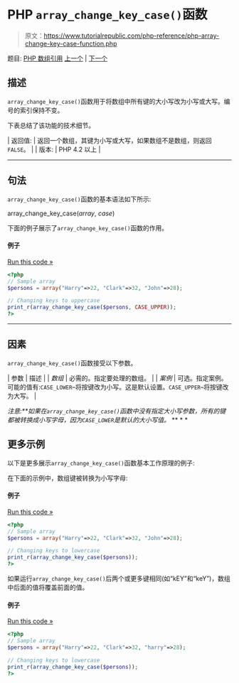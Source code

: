 # PHP `array_change_key_case()`函数

> 原文：<https://www.tutorialrepublic.com/php-reference/php-array-change-key-case-function.php>

题目: [PHP 数组引用](php-array-functions.php) [上一个](javascript:void(0); "Disabled") | [下一个](php-array-chunk-function.php)

## 描述

`array_change_key_case()`函数用于将数组中所有键的大小写改为小写或大写。编号的索引保持不变。

下表总结了该功能的技术细节。

| 返回值: | 返回一个数组，其键为小写或大写，如果数组不是数组，则返回`FALSE`。 |
| 版本: | PHP 4.2 以上 |

* * *

## 句法

`array_change_key_case()`函数的基本语法如下所示:

array_change_key_case(*array*, *case*)

下面的例子展示了`array_change_key_case()`函数的作用。

#### 例子

[Run this code »](../codelab.php?topic=php&file=convert-array-keys-to-uppercase "Run this code to view the output")

```php
<?php
// Sample array
$persons = array("Harry"=>22, "Clark"=>32, "John"=>28);

// Changing keys to uppercase
print_r(array_change_key_case($persons, CASE_UPPER));
?>
```

* * *

## 因素

`array_change_key_case()`函数接受以下参数。

| 参数 | 描述 |
| *数组* | 必需的。指定要处理的数组。 |
| *案例* | 可选。指定案例。可能的值有:`CASE_LOWER`–将按键改为小写。这是默认设置。`CASE_UPPER`–将按键改为大写。 |

 ***注意:**如果在`array_change_key_case()`函数中没有指定*大小写*参数，所有的键都被转换成小写字母，因为`CASE_LOWER`是默认的大小写值。*  ** * *

## 更多示例

以下是更多展示`array_change_key_case()`函数基本工作原理的例子:

在下面的示例中，数组键被转换为小写字母:

#### 例子

[Run this code »](../codelab.php?topic=php&file=convert-array-keys-to-lowercase "Run this code to view the output")

```php
<?php
// Sample array
$persons = array("Harry"=>22, "Clark"=>32, "John"=>28);

// Changing keys to lowercase
print_r(array_change_key_case($persons));
?>
```

如果运行`array_change_key_case()`后两个或更多键相同(如“kEY”和“keY”)，数组中后面的值将覆盖前面的值。

#### 例子

[Run this code »](../codelab.php?topic=php&file=when-two-array-keys-become-equal-after-case-conversion "Run this code to view the output")

```php
<?php
// Sample array
$persons = array("Harry"=>22, "Clark"=>32, "harry"=>28);

// Changing keys to lowercase
print_r(array_change_key_case($persons));
?>
```

